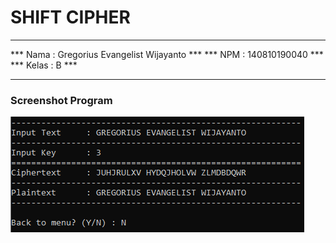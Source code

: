 # SHIFT CIPHER

---

*** Nama  : Gregorius Evangelist Wijayanto ***
*** NPM   : 140810190040 *** 
*** Kelas : B *** 

---

### Screenshot Program
![shift cipher](/img/shift.png)